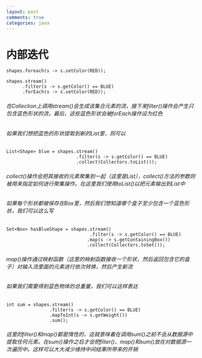 ```yaml
---
layout: post
comments: true
categories: java
---
```


# 内部迭代

```
shapes.foreach(s -> s.setColor(RED));
```

```
shapes.stream()
      .filter(s -> s.getColor() == BLUE)
      .forEach(s -> s.setColor(RED));
```
###### 在Collection上调用stream()会生成该集合元素的流，接下来filter()操作会产生只包含蓝色形状的流，最后，这些蓝色形状会被forEach操作设为红色

###### 如果我们想把蓝色的形状提取到新的List里，则可以
```
List<Shape> blue = shapes.stream()
                          .filter(s -> s.getColor() == BLUE)
                          .collect(Collectors.toList());
```
###### collect()操作会把其接收的元素聚集到一起（这里是List），collect()方法的参数则被用来指定如何进行聚集操作。在这里我们使用toList()以把元素输出到List中

###### 如果每个形状都被保存在Box里，然后我们想知道哪个盒子至少包含一个蓝色形状，我们可以这么写

```
Set<Box> hasBlueShape = shapes.stream()
                               .filter(s -> s.getColor() == BLUE)
                              .map(s -> s.getContainingBox())
                              .collect(Collectors.toSet());
```
###### map()操作通过映射函数（这里的映射函数接收一个形状，然后返回包含它的盒子）对输入流里面的元素进行依次转换，然后产生新流

###### 如果我们需要得到蓝色物体的总重量，我们可以这样表达
```
int sum = shapes.stream()
                .filter(s -> s.getColor() == BLUE)
                .mapToInt(s -> s.getWeight())
                .sum();
```
###### 这里的filter()和map()都是惰性的，这就意味着在调用sum()之前不会从数据源中提取任何元素。在sum()操作之后才会把filter()、map()和sum()放在对数据源一次遍历中。这样可以大大减少维持中间结果所带来的开销